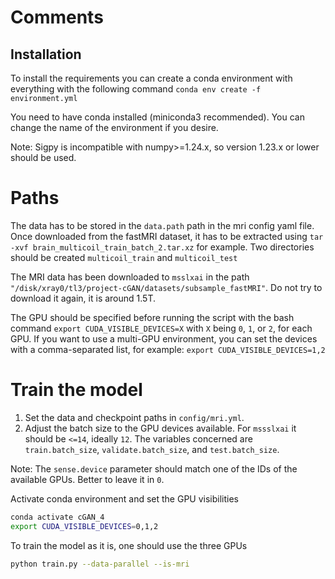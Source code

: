 
# Comments

## Installation
To install the requirements you can create a conda environment with everything with the following command
`conda env create -f environment.yml`

You need to have conda installed (miniconda3 recommended). You can change the name of the environment if you desire.

Note: Sigpy is incompatible with numpy>=1.24.x, so version 1.23.x or lower should be used.


# Paths
The data has to be stored in the `data.path` path in the mri config yaml file. Once downloaded from the fastMRI dataset, it has to be extracted using `tar -xvf brain_multicoil_train_batch_2.tar.xz` for example. Two directories should be created `multicoil_train` and `multicoil_test`

The MRI data has been downloaded to `msslxai` in the path `"/disk/xray0/tl3/project-cGAN/datasets/subsample_fastMRI"`. Do not try to download it again, it is around 1.5T.

The GPU should be specified before running the script with the bash command `export CUDA_VISIBLE_DEVICES=X` with `X` being `0`, `1`, or `2`, for each GPU.  If you want to use a multi-GPU environment, you can set the devices with a comma-separated list, for example: `export CUDA_VISIBLE_DEVICES=1,2`


# Train the model

1. Set the data and checkpoint paths in `config/mri.yml`.
2. Adjust the batch size to the GPU devices available. For `mssslxai` it should be `<=14`, ideally `12`. The variables concerned are `train.batch_size`, `validate.batch_size`, and `test.batch_size`.

Note: The `sense.device` parameter should match one of the IDs of the available GPUs. Better to leave it in `0`.

Activate conda environment and set the GPU visibilities
``` bash
conda activate cGAN_4
export CUDA_VISIBLE_DEVICES=0,1,2
```

To train the model as it is, one should use the three GPUs
``` bash
python train.py --data-parallel --is-mri
```